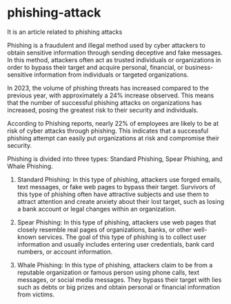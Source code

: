 # phishing-attack
It is an article related to phishing attacks

Phishing is a fraudulent and illegal method used by cyber attackers to obtain sensitive information through sending deceptive and fake messages. In this method, attackers often act as trusted individuals or organizations in order to bypass their target and acquire personal, financial, or business-sensitive information from individuals or targeted organizations. 

In 2023, the volume of phishing threats has increased compared to the previous year, with approximately a 24% increase observed. This means that the number of successful phishing attacks on organizations has increased, posing the greatest risk to their security and individuals. 

According to Phishing reports, nearly 22% of employees are likely to be at risk of cyber attacks through phishing. This indicates that a successful phishing attempt can easily put organizations at risk and compromise their security. 

Phishing is divided into three types: Standard Phishing, Spear Phishing, and Whale Phishing.

1. Standard Phishing: In this type of phishing, attackers use forged emails, text messages, or fake web pages to bypass their target. Survivors of this type of phishing often have attractive subjects and use them to attract attention and create anxiety about their lost target, such as losing a bank account or legal changes within an organization.

2. Spear Phishing: In this type of phishing, attackers use web pages that closely resemble real pages of organizations, banks, or other well-known services. The goal of this type of phishing is to collect user information and usually includes entering user credentials, bank card numbers, or account information.

3. Whale Phishing: In this type of phishing, attackers claim to be from a reputable organization or famous person using phone calls, text messages, or social media messages. They bypass their target with lies such as debts or big prizes and obtain personal or financial information from victims.
